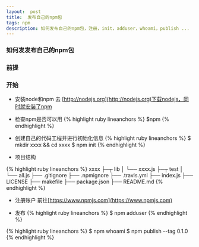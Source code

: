 ```yaml
---
layout:  post
title:  发布自己的npm包
tags: npm
description: 如何发布自己的npm包，注册，init，adduser，whoami，publish ...
---
```


### 如何发发布自己的npm包

### 前提
 
      
### 开始
* 安装node和npm
  去 [http://nodejs.org](http://nodejs.org)下载nodejs，同时就安装了npm
* 检查npm是否可以用
  {% highlight ruby lineanchors %}
  $npm
  {% endhighlight %}
* 创建自己的代码工程并进行初始化信息
  {% highlight ruby lineanchors %}
  $ mkdir xxxx && cd xxxx
  $ npm init
  {% endhighlight %}

* 项目结构

 {% highlight ruby lineanchors %}
xxxx
├─┬ lib
│ └── xxxx.js
├─┬ test
│ └── all.js
├── .gitignore
├── .npmignore
├── .travis.yml
├── index.js
├── LICENSE
├── makefile
├── package.json
├── README.md
 {% endhighlight %}

* 注册账户
 前往[https://www.npmjs.com](https://www.npmjs.com)

* 发布
{% highlight ruby lineanchors %}
 $ npm adduser
{% endhighlight %}

{% highlight ruby lineanchors %}
 $ npm whoami 
 $ npm publish --tag 0.1.0
{% endhighlight %}
